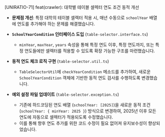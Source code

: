 [UNIRATIO-71] feat(crawler): 대학별 테이블 셀렉터 연도 조건 동적 개선

- **문제점 개선**: 특정 대학의 테이블 셀렉터 적용 시, 매년 수동으로 `schoolYear` 배열에 연도를 추가해야 하는 문제를 해결했습니다.

- **`SchoolYearCondition` 인터페이스 도입** (`table-selector.interface.ts`)
    - `minYear`, `maxYear`, `years` 속성을 통해 특정 연도 이후, 특정 연도까지, 또는 특정 연도들에만 셀렉터를 적용할 수 있도록 확장 가능한 구조를 마련했습니다.

- **동적 연도 체크 로직 구현** (`table-selector.util.ts`)
    - `TableSelectorUtil`에 `checkYearCondition` 메소드를 추가하여, 새로운 `SchoolYearCondition` 객체에 기반한 동적 연도 검사를 수행하도록 변경했습니다.

- **예외 설정 파일 업데이트** (`table-selector.exception.ts`)
    - 기존에 하드코딩된 연도 배열 (`schoolYear: [2025]`)을 새로운 동적 조건 (`schoolYear: { minYear: 2025 }`) 방식으로 변경하여, 2025년 이후 모든 연도에 자동으로 셀렉터가 적용되도록 수정했습니다.
    - 이를 통해 향후 연도 추가를 위한 코드 수정이 필요 없어져 유지보수성이 향상되었습니다.
